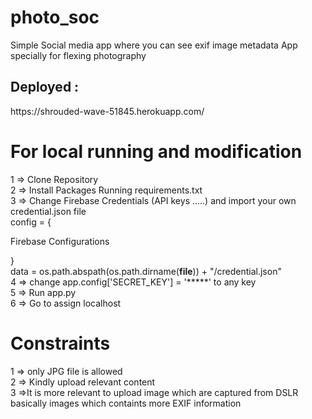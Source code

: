 # photo_soc
Simple Social media app where you can see exif image metadata App specially for flexing photography
<h2>Deployed :</h2>
https://shrouded-wave-51845.herokuapp.com/
 
<h1>For local running and modification</h1>

 1  => Clone Repository
 <br>
 2  => Install Packages Running requirements.txt 
 <br>
 3  => Change Firebase Credentials (API keys .....) and import your own credential.json file 
 <br>
 config = {


 Firebase Configurations

 }
 <br>
data = os.path.abspath(os.path.dirname(__file__)) + "/credential.json"
 <br>
 4 => change app.config['SECRET_KEY'] = '*****' to any key 
 <br>
 5  => Run app.py
 <br>
 6  => Go to assign localhost
<h1>Constraints</h1>
1 => only JPG file is allowed
<br>
2 => Kindly upload relevant content
<br>
3 =>It is more relevant to upload image which are captured from DSLR basically images which containts more EXIF information
